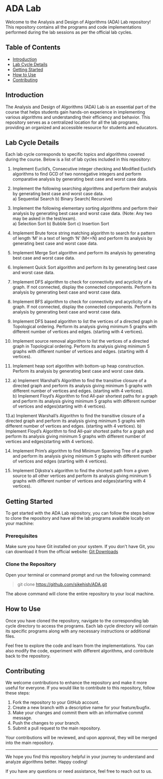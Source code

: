 # ADA Lab

Welcome to the Analysis and Design of Algorithms (ADA) Lab repository! This repository contains all the programs and code implementations performed during the lab sessions as per the official lab cycles.

## Table of Contents

- [Introduction](#introduction)
- [Lab Cycle Details](#lab-cycle-details)
- [Getting Started](#getting-started)
- [How to Use](#how-to-use)
- [Contributing](#contributing)

## Introduction

The Analysis and Design of Algorithms (ADA) Lab is an essential part of the course that helps students gain hands-on experience in implementing various algorithms and understanding their efficiency and behavior. This repository serves as a centralized location for all the lab programs, providing an organized and accessible resource for students and educators.

## Lab Cycle Details

Each lab cycle corresponds to specific topics and algorithms covered during the course. Below is a list of lab cycles included in this repository:

1. Implement Euclid’s, Consecutive integer checking and Modified Euclid’s algorithms 
to find GCD of two nonnegative integers and perform comparative analysis by 
generating best case and worst case data.<br>

2. Implement the following searching algorithms and perform their analysis by 
generating best case and worst case data.<br>
a) Sequential Search
b) Binary Search( Recursive) <br>

3. Implement the following elementary sorting algorithms and perform their analysis by 
generating best case and worst case data. (Note: Any two may be asked in the 
test/exam).<br>
a) Selection Sort b) Bubble Sort c) Insertion Sort<br>

4. Implement Brute force string matching algorithm to search for a pattern of length ‘M’ 
in a text of length ‘N’ (M<=N) and perform its analysis by generating best case and 
worst case data.<br>

5. Implement Merge Sort algorithm and perform its analysis by generating best case and 
worst case data.<br>

6. Implement Quick Sort algorithm and perform its by generating best case and worst
case data.<br>

7. Implement DFS algorithm to check for connectivity and acyclicity of a graph. If not 
connected, display the connected components. Perform its analysis by generating best 
case and worst case data.<br>

8. Implement BFS algorithm to check for connectivity and acyclicity of a graph. If not 
connected, display the connected components. Perform its analysis by generating best 
case and worst case data.<br>

9. Implement DFS based algorithm to list the vertices of a directed graph in Topological 
ordering. Perform its analysis giving minimum 5 graphs with different number of 
vertices and edges. (starting with 4 vertices).<br>

10. Implement source removal algorithm to list the vertices of a directed graph in 
Topological ordering. Perform its analysis giving minimum 5 graphs with different 
number of vertices and edges. (starting with 4 vertices).<br>

11. Implement heap sort algorithm with bottom-up heap construction. Perform its 
analysis by generating best case and worst case data.<br>

12. a) Implement Warshall’s Algorithm to find the transitive closure of a directed graph 
and perform its analysis giving minimum 5 graphs with different number of vertices 
and edges. (starting with 4 vertices).<br>
b) Implement Floyd’s Algorithm to find All-pair shortest paths for a graph and 
perform its analysis giving minimum 5 graphs with different number of vertices and 
edges(starting with 4 vertices).<br>

13.a) Implement Warshall’s Algorithm to find the transitive closure of a directed graph 
and perform its analysis giving minimum 5 graphs with different number of vertices 
and edges. (starting with 4 vertices).
b) Implement Floyd’s Algorithm to find All-pair shortest paths for a graph and 
perform its analysis giving minimum 5 graphs with different number of vertices and 
edges(starting with 4 vertices).<br>

14. Implement Prim’s algorithm to find Minimum Spanning Tree of a graph and perform 
its analysis giving minimum 5 graphs with different number of vertices and edges
(starting with 4 vertices).<br>

15. Implement Dijkstra's algorithm to find the shortest path from a given source to all 
other vertices and perform its analysis giving minimum 5 graphs with different 
number of vertices and edges(starting with 4 vertices).<br>

## Getting Started

To get started with the ADA Lab repository, you can follow the steps below to clone the repository and have all the lab programs available locally on your machine:

### Prerequisites

Make sure you have Git installed on your system. If you don't have Git, you can download it from the official website: [Git Downloads](https://git-scm.com/downloads)

### Clone the Repository

Open your terminal or command prompt and run the following command:

> git clone https://github.com/sikehish/ADA.git

The above command will clone the entire repository to your local machine.

## How to Use

Once you have cloned the repository, navigate to the corresponding lab cycle directory to access the programs. Each lab cycle directory will contain its specific programs along with any necessary instructions or additional files.

Feel free to explore the code and learn from the implementations. You can also modify the code, experiment with different algorithms, and contribute back to the repository.

## Contributing

We welcome contributions to enhance the repository and make it more useful for everyone. If you would like to contribute to this repository, follow these steps:

1. Fork the repository to your GitHub account.
2. Create a new branch with a descriptive name for your feature/bugfix.
3. Make your changes and commit them with an informative commit message.
4. Push the changes to your branch.
5. Submit a pull request to the main repository.

Your contributions will be reviewed, and upon approval, they will be merged into the main repository.

---

We hope you find this repository helpful in your journey to understand and analyze algorithms better. Happy coding!

If you have any questions or need assistance, feel free to reach out to us.
